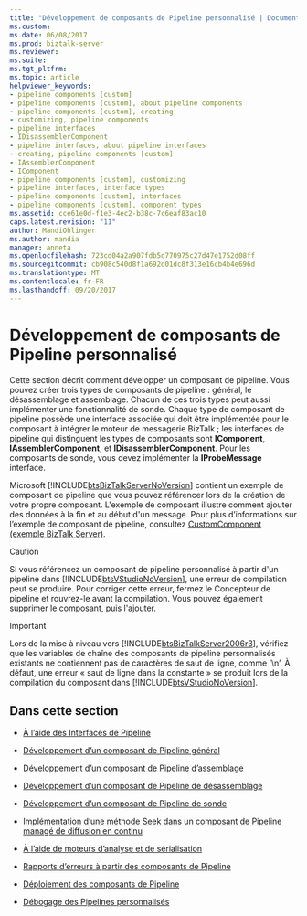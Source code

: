 ```yaml
---
title: "Développement de composants de Pipeline personnalisé | Documents Microsoft"
ms.custom: 
ms.date: 06/08/2017
ms.prod: biztalk-server
ms.reviewer: 
ms.suite: 
ms.tgt_pltfrm: 
ms.topic: article
helpviewer_keywords:
- pipeline components [custom]
- pipeline components [custom], about pipeline components
- pipeline components [custom], creating
- customizing, pipeline components
- pipeline interfaces
- IDisassemblerComponent
- pipeline interfaces, about pipeline interfaces
- creating, pipeline components [custom]
- IAssemblerComponent
- IComponent
- pipeline components [custom], customizing
- pipeline interfaces, interface types
- pipeline components [custom], interfaces
- pipeline components [custom], component types
ms.assetid: cce61e0d-f1e3-4ec2-b38c-7c6eaf83ac10
caps.latest.revision: "11"
author: MandiOhlinger
ms.author: mandia
manager: anneta
ms.openlocfilehash: 723cd04a2a907fdb5d770975c27d47e1752d08ff
ms.sourcegitcommit: cb908c540d8f1a692d01dc8f313e16cb4b4e696d
ms.translationtype: MT
ms.contentlocale: fr-FR
ms.lasthandoff: 09/20/2017
---
```

# <a name="developing-custom-pipeline-components"></a>Développement de composants de Pipeline personnalisé
Cette section décrit comment développer un composant de pipeline. Vous pouvez créer trois types de composants de pipeline : général, le désassemblage et assemblage. Chacun de ces trois types peut aussi implémenter une fonctionnalité de sonde. Chaque type de composant de pipeline possède une interface associée qui doit être implémentée pour le composant à intégrer le moteur de messagerie BizTalk ; les interfaces de pipeline qui distinguent les types de composants sont **IComponent**, **IAssemblerComponent**, et **IDisassemblerComponent**. Pour les composants de sonde, vous devez implémenter la **IProbeMessage** interface.  
  
 Microsoft [!INCLUDE[btsBizTalkServerNoVersion](../includes/btsbiztalkservernoversion-md.md)] contient un exemple de composant de pipeline que vous pouvez référencer lors de la création de votre propre composant. L'exemple de composant illustre comment ajouter des données à la fin et au début d'un message. Pour plus d’informations sur l’exemple de composant de pipeline, consultez [CustomComponent (exemple BizTalk Server)](../core/customcomponent-biztalk-server-sample.md).  
  
> [!CAUTION]
>  Si vous référencez un composant de pipeline personnalisé à partir d'un pipeline dans [!INCLUDE[btsVStudioNoVersion](../includes/btsvstudionoversion-md.md)], une erreur de compilation peut se produire. Pour corriger cette erreur, fermez le Concepteur de pipeline et rouvrez-le avant la compilation. Vous pouvez également supprimer le composant, puis l'ajouter.  
  
> [!IMPORTANT]
>  Lors de la mise à niveau vers [!INCLUDE[btsBizTalkServer2006r3](../includes/btsbiztalkserver2006r3-md.md)], vérifiez que les variables de chaîne des composants de pipeline personnalisés existants ne contiennent pas de caractères de saut de ligne, comme ‘\n’. À défaut, une erreur « saut de ligne dans la constante » se produit lors de la compilation du composant dans [!INCLUDE[btsVStudioNoVersion](../includes/btsvstudionoversion-md.md)].  
  
## <a name="in-this-section"></a>Dans cette section  
  
-   [À l’aide des Interfaces de Pipeline](../core/using-pipeline-interfaces.md)  
  
-   [Développement d’un composant de Pipeline général](../core/developing-a-general-pipeline-component.md)  
  
-   [Développement d’un composant de Pipeline d’assemblage](../core/developing-an-assembling-pipeline-component.md)  
  
-   [Développement d’un composant de Pipeline de désassemblage](../core/developing-a-disassembling-pipeline-component.md)  
  
-   [Développement d’un composant de Pipeline de sonde](../core/developing-a-probing-pipeline-component.md)  
  
-   [Implémentation d’une méthode Seek dans un composant de Pipeline managé de diffusion en continu](../core/implementing-a-seek-method-in-a-managed-streaming-pipeline-component.md)  
  
-   [À l’aide de moteurs d’analyse et de sérialisation](../core/using-the-parsing-and-serializing-engines.md)  
  
-   [Rapports d’erreurs à partir des composants de Pipeline](../core/reporting-errors-from-pipeline-components.md)  
  
-   [Déploiement des composants de Pipeline](../core/deploying-pipeline-components.md)  
  
-   [Débogage des Pipelines personnalisés](../core/debugging-custom-pipelines.md)